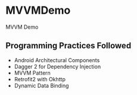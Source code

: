 # MVVMDemo
MVVM Demo


## Programming Practices Followed
* Android Architectural Components 
* Dagger 2 for Dependency Injection 
* MVVM Pattern
* Retrofit2 with Okhttp
* Dynamic Data Binding

